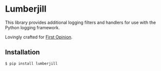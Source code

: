 # Lumberjill

This library provides additional logging filters and handlers for use with the
Python logging framework.

Lovingly crafted for [First Opinion](http://firstopinionapp.com).

## Installation

    $ pip install lumberjill

